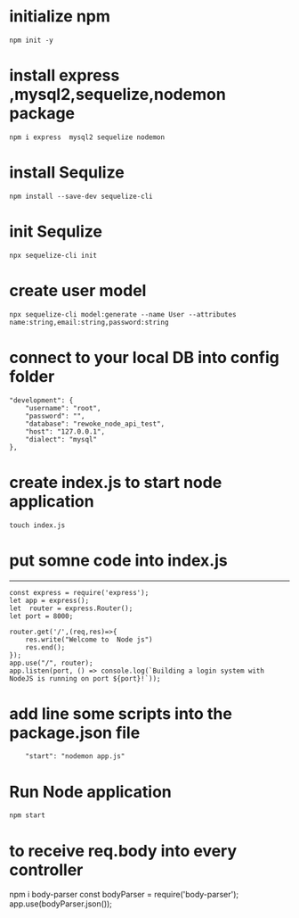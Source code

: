 # initialize npm 
    npm init -y
# install express ,mysql2,sequelize,nodemon package 
    npm i express  mysql2 sequelize nodemon
# install  Sequlize 
    npm install --save-dev sequelize-cli
# init  Sequlize 
    npx sequelize-cli init
# create user model 
    npx sequelize-cli model:generate --name User --attributes name:string,email:string,password:string
# connect to your local DB into  config folder 
    "development": {
        "username": "root",
        "password": "",
        "database": "rewoke_node_api_test",
        "host": "127.0.0.1",
        "dialect": "mysql"
    },
# create index.js to  start node application 
    touch index.js
# put somne code into  index.js
------------------
    const express = require('express');
    let app = express();
    let  router = express.Router();
    let port = 8000;

    router.get('/',(req,res)=>{
        res.write("Welcome to  Node js")
        res.end();
    });
    app.use("/", router);
    app.listen(port, () => console.log(`Building a login system with NodeJS is running on port ${port}!`));

# add  line some scripts into the package.json file 
        "start": "nodemon app.js" 

# Run Node application  
    npm start


# to  receive req.body into every  controller 
   npm i body-parser
   const bodyParser = require('body-parser');
   app.use(bodyParser.json());